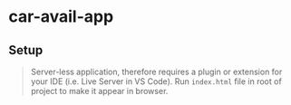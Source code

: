 # car-avail-app

## Setup
> Server-less application, therefore requires a plugin or extension for your IDE (i.e. Live Server in VS Code).
> Run `index.html` file in root of project to make it appear in browser.
